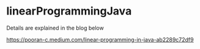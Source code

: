 # linearProgrammingJava

Details are explained in the blog below

https://pooran-c.medium.com/linear-programming-in-java-ab2289c72df9
